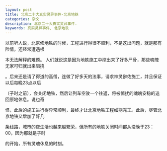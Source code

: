 ```yaml
---
layout: post
title: 北京二十大真实灵异事件-北京地铁
categories: 杂文
description: 北京二十大真实灵异事件.
keywords: 真实灵异事件, 北京地铁
---
```


以前听人说，北京修地铁的时候，工程进行得很不顺利，不是这出问题，就是那有险情，还经常遭遇根

本无法解释的难题。 人们就说这是因为地铁施工中挖出来了好多尸骨，那些魂魄无家可归就出来阻挠

。后来还是请了得道的高僧，连做了好多天的法事，请求神灵僻佑施工，并且保证以后每晚23点以后

（子时之前），会关闭地铁，然后让列车空驶一个往返，将被惊扰的魂魄安稳的送回原地休息。说也奇

怪，此后的施工进行得异常顺利，最终才让北京地铁工程如期完工。此后，尽管北京地铁又增加了好几

条线路，城市的夜生活也越来越繁荣，但所有的地铁关闭时间都从没晚于23：00，因为那就是子时

的开始，所有灵魂休息的时刻。
